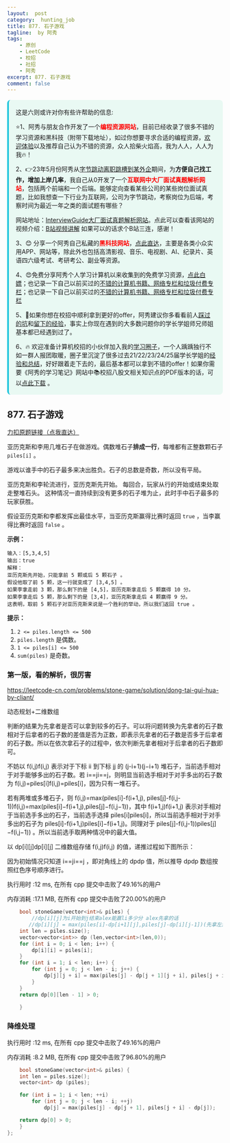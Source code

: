 ```yaml
---
layout:  post
category:  hunting_job
title: 877. 石子游戏
tagline:  by 阿秀
tags:
    - 原创
    - LeetCode
    - 校招
    - 社招
    - 阿秀
excerpt: 877. 石子游戏
comment: false
---
```






<div style="border-color: #24C6DC;
            background-color: #e9f9f3;         
            margin: 1rem 0;
        padding: .25rem 1rem;
        border-left-width: .3rem;
        border-left-style: solid;
        border-radius: .5rem;
        color: inherit;">
  <p>这是六则或许对你有些许帮助的信息:</p>
<p>⭐️1、阿秀与朋友合作开发了一个<span style="font-weight:bold;color:red">编程资源网站</span>，目前已经收录了很多不错的学习资源和黑科技（附带下载地址），如过你想要寻求合适的编程资源，<a href="https://tools.interviewguide.cn/home" style="text-decoration: underline" target="_blank">欢迎体验</a>以及推荐自己认为不错的资源，众人拾柴火焰高，我为人人，人人为我🔥！</p>  <p>2、👉23年5月份阿秀从<a style="text-decoration: underline" href="https://mp.weixin.qq.com/s?__biz=Mzk0ODU4MzEzMw==&mid=2247512170&idx=1&sn=c4a04a383d2dfdece676b75f17224e78" target="_blank">字节跳动离职跳槽到某外企</a>期间，为<span style="font-weight:bold">方便自己找工作，增加上岸几率</span>，我自己从0开发了一个<span style="font-weight:bold;color:red">互联网中大厂面试真题解析网站</span>，包括两个前端和一个后端。能够定向查看某些公司的某些岗位面试真题，比如我想查一下行业为互联网，公司为字节跳动，考察岗位为后端，考察时间为最近一年之类的面试题有哪些？
<div align="center">
</div>网站地址：<a style="text-decoration: underline" href="https://top.interviewguide.cn/" target="_blank">InterviewGuide大厂面试真题解析网站</a>。点此可以查看该网站的视频介绍：<a style="text-decoration: underline" href="https://www.bilibili.com/video/BV1f94y1C7BL" target="_blank">B站视频讲解</a>   如果可以的话求个B站三连，感谢！
    </p>3、😊
    分享一个阿秀自己私藏的<span style="font-weight:bold;color:red">黑科技网站</span>，<a style="text-decoration: underline" href="https://hkjtz.cn/" target="_blank">点此直达</a>，主要是各类小众实用APP、网站等，除此外也包括高清影视、音乐、电视剧、AI、纪录片、英语四六级考试、考研考公、副业等资源。
  </p>
  <p>4、😍免费分享阿秀个人学习计算机以来收集到的免费学习资源，<a style="text-decoration: underline" href="/notes/07-resources/01-free/01-introduce.html" target="_blank">点此白嫖</a>；也记录一下自己以前买过的<a style="text-decoration: underline" href="/notes/07-resources/02-precious.html" target="_blank">不错的计算机书籍、网络专栏和垃圾付费专栏</a>；也记录一下自己以前买过的<a style="text-decoration: underline" href="/notes/07-resources/02-precious.html" target="_blank">不错的计算机书籍、网络专栏和垃圾付费专栏</a>
  </p>
  <p>5、🚀如果你想在校招中顺利拿到更好的offer，阿秀建议你多看看前人<a style="text-decoration: underline" href="https://www.yuque.com/tuobaaxiu/httmmc/npg1k81zeq4wfpyz" target="_blank">踩过的坑</a>和<a style="text-decoration: underline"  target="_blank" href="https://www.yuque.com/tuobaaxiu/httmmc/gge9ppd0mbu2d3dp">留下的经验</a>，事实上你现在遇到的大多数问题你的学长学姐师兄师姐基本都已经遇到过了。
  </p>
  <p>6、🔥 欢迎准备计算机校招的小伙伴加入我的<a  style="text-decoration: underline" href="https://www.yuque.com/tuobaaxiu/httmmc/xg0otqvc17wfx4u9" target="_blank">学习圈子</a>，一个人踽踽独行不如一群人报团取暖，圈子里沉淀了很多过去21/22/23/24/25届学长学姐的<a  style="text-decoration: underline" href="https://www.yuque.com/tuobaaxiu/httmmc/gge9ppd0mbu2d3dp" target="_blank">经验和总结</a>，好好跟着走下去的，最后基本都可以拿到不错的offer！</a>如果你需要《阿秀的学习笔记》网站中📚︎校招八股文相关知识点的PDF版本的话，可以<a style="text-decoration: underline" href="https://www.yuque.com/tuobaaxiu/httmmc/qs0yn66apvkzw0ps" target="_blank">点此下载</a> 。</p>   </div>




## 877. 石子游戏

[力扣原题链接（点我直达）](https://leetcode-cn.com/problems/stone-game/)

亚历克斯和李用几堆石子在做游戏。偶数堆石子**排成一行**，每堆都有正整数颗石子 `piles[i]` 。

游戏以谁手中的石子最多来决出胜负。石子的总数是奇数，所以没有平局。

亚历克斯和李轮流进行，亚历克斯先开始。 每回合，玩家从行的开始或结束处取走整堆石头。 这种情况一直持续到没有更多的石子堆为止，此时手中石子最多的玩家获胜。

假设亚历克斯和李都发挥出最佳水平，当亚历克斯赢得比赛时返回 `true` ，当李赢得比赛时返回 `false` 。

 

**示例：**

```
输入：[5,3,4,5]
输出：true
解释：
亚历克斯先开始，只能拿前 5 颗或后 5 颗石子 。
假设他取了前 5 颗，这一行就变成了 [3,4,5] 。
如果李拿走前 3 颗，那么剩下的是 [4,5]，亚历克斯拿走后 5 颗赢得 10 分。
如果李拿走后 5 颗，那么剩下的是 [3,4]，亚历克斯拿走后 4 颗赢得 9 分。
这表明，取前 5 颗石子对亚历克斯来说是一个胜利的举动，所以我们返回 true 。
```

 

**提示：**

1. `2 <= piles.length <= 500`
2. `piles.length` 是偶数。
3. `1 <= piles[i] <= 500`
4. `sum(piles)` 是奇数。



### 第一版，看的解析，很厉害

https://leetcode-cn.com/problems/stone-game/solution/dong-tai-gui-hua-by-cliant/



动态规划+二维数组

判断的结果为先拿者是否可以拿到较多的石子。可以将问题转换为先拿者的石子数相对于后拿者的石子数的差值是否为正数，即表示先拿者的石子数是否多于后拿者的石子数。所以在依次拿石子的过程中，依次判断先拿者相对于后拿者的石子数即可。

不妨以 f(i,j)f(i,j) 表示对于下标 ii 到下标 jj 的 (j-i+1)(j−i+1) 堆石子，当前选手相对于对手能够多出的石子数。若 i==ji==j，则明显当前选手相对于对手多出的石子数为 f(i,j)=piles[i]f(i,j)=piles[i]，因为只有一堆石子。

若有两堆或多堆石子，则 f(i,j)=max(piles[i]-f(i+1,j), piles[j]-f(i,j-1))f(i,j)=max(piles[i]−f(i+1,j),piles[j]−f(i,j−1))，其中 f(i+1,j)f(i+1,j) 表示对手相对于当前选手多出的石子，当前选手选择 piles[i]piles[i]，所以当前选手相对于对手多出的石子为 piles[i]-f(i+1,j)piles[i]−f(i+1,j)。同理对于 piles[j]-f(i,j-1))piles[j]−f(i,j−1)) 。所以当前选手取两种情况中的最大值。

以 dp[i][j]dp[i][j] 二维数组存储 f(i,j)f(i,j) 的值，递推过程如下图所示：



因为初始情况只知道 i==ji==j ，即对角线上的 dpdp 值，所以推导 dpdp 数组按照红色序号顺序进行。



执行用时 :12 ms, 在所有 cpp 提交中击败了49.16%的用户

内存消耗 :17.1 MB, 在所有 cpp 提交中击败了20.00%的用户





```c++
    bool stoneGame(vector<int>& piles) {
        //dp[i][j]为i开始到j结束alex能赢li多少分 alex先拿的话
	   //dp[i][j] = max(piles[i]-dp[i+1][j],piles[j]-dp[i][j-1])(先拿左边的-对手比我多的，先拿右边的-对手比我多的)
	int len = piles.size();
	vector<vector<int>> dp (len,vector<int>(len,0));
	for (int i = 0; i < len; i++) {
		dp[i][i] = piles[i];
	}
	for (int i = 1; i < len; i++) {
		for (int j = 0; j < len - i; j++) {
			dp[j][j + i] = max(piles[j] - dp[j + 1][j + i], piles[j + i] - dp[j][j + i - 1]);
		}
	}
	return dp[0][len - 1] > 0;
        
    }
```





### 降维处理

执行用时 :12 ms, 在所有 cpp 提交中击败了49.16%的用户

内存消耗 :8.2 MB, 在所有 cpp 提交中击败了96.80%的用户



```c++
    bool stoneGame(vector<int>& piles) {
	int len = piles.size();
	vector<int> dp (piles);

	for (int i = 1; i < len; ++i)
		for (int j = 0; j < len - i; ++j)
			dp[j] = max(piles[j] - dp[j + 1], piles[j + i] - dp[j]);

	return dp[0] > 0;
    }
};
```

<p id="下降路径最小和"></p>



